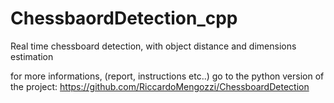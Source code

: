 # ChessbaordDetection_cpp
Real time chessboard detection, with object distance and dimensions estimation

for more informations, (report, instructions etc..) go to the python version of the project: https://github.com/RiccardoMengozzi/ChessboardDetection
